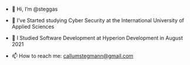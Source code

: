 - 👋 Hi, I’m @steggas
- 👀 I’ve Started studying Cyber Security at the International University of Applied Sciences
- 🌱 I Studied Software Development at Hyperion Development in August 2021

- 📫 How to reach me: callumstegmann@gmail.com
